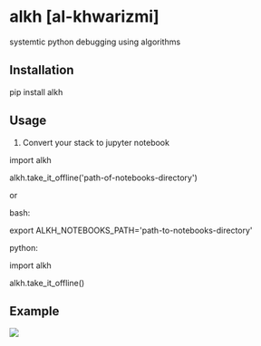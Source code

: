 # alkh [al-khwarizmi]
systemtic python debugging using algorithms

## Installation
pip install alkh

## Usage

1. Convert your stack to jupyter notebook

import alkh

alkh.take_it_offline('path-of-notebooks-directory')

or

bash:

export ALKH_NOTEBOOKS_PATH='path-to-notebooks-directory'

python:

import alkh

alkh.take_it_offline()

## Example
![](https://github.com/erez-aharonov/alkh/blob/main/readme_files/alkh.png?raw=true)


